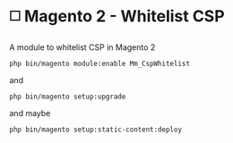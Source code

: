 # ◻️ Magento 2 - Whitelist CSP

A module to whitelist CSP in Magento 2

```
php bin/magento module:enable Mm_CspWhitelist
```

and

```
php bin/magento setup:upgrade
```

and maybe

```
php bin/magento setup:static-content:deploy
```
